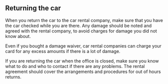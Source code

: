 ##  Returning the car

When you return the car to the car rental company, make sure that you have the
car checked while you are there. Any damage should be noted and agreed with
the rental company, to avoid charges for damage you did not know about.

Even if you bought a damage waiver, car rental companies can charge your card
for any excess amounts if there is a lot of damage.

If you are returning the car when the office is closed, make sure you know
what to do and who to contact if there are any problems. The rental agreement
should cover the arrangements and procedures for out of hours returns.

